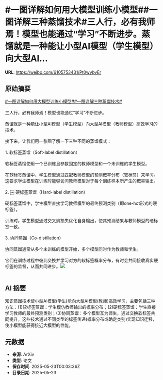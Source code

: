 # #一图详解如何用大模型训练小模型##一图详解三种蒸馏技术#三人行，必有我师焉！模型也能通过“学习”不断进步。蒸馏就是一种能让小型AI模型（学生模型）向大型AI...

**URL**: https://weibo.com/6105753431/Pt0wybvEr

## 原始摘要

<a href="https://m.weibo.cn/search?containerid=231522type%3D1%26t%3D10%26q%3D%23%E4%B8%80%E5%9B%BE%E8%AF%A6%E8%A7%A3%E5%A6%82%E4%BD%95%E7%94%A8%E5%A4%A7%E6%A8%A1%E5%9E%8B%E8%AE%AD%E7%BB%83%E5%B0%8F%E6%A8%A1%E5%9E%8B%23&amp;extparam=%23%E4%B8%80%E5%9B%BE%E8%AF%A6%E8%A7%A3%E5%A6%82%E4%BD%95%E7%94%A8%E5%A4%A7%E6%A8%A1%E5%9E%8B%E8%AE%AD%E7%BB%83%E5%B0%8F%E6%A8%A1%E5%9E%8B%23" data-hide=""><span class="surl-text">#一图详解如何用大模型训练小模型#</span></a><a href="https://m.weibo.cn/search?containerid=231522type%3D1%26t%3D10%26q%3D%23%E4%B8%80%E5%9B%BE%E8%AF%A6%E8%A7%A3%E4%B8%89%E7%A7%8D%E8%92%B8%E9%A6%8F%E6%8A%80%E6%9C%AF%23&amp;extparam=%23%E4%B8%80%E5%9B%BE%E8%AF%A6%E8%A7%A3%E4%B8%89%E7%A7%8D%E8%92%B8%E9%A6%8F%E6%8A%80%E6%9C%AF%23" data-hide=""><span class="surl-text">#一图详解三种蒸馏技术#</span></a><br><br>三人行，必有我师焉！模型也能通过“学习”不断进步。<br><br>蒸馏就是一种能让小型AI模型（学生模型）向大型AI模型（教师模型）高效学习的技术。<br><br>接下来，让我们用一张图了解一下三种不同的蒸馏模式：<br><br>1. 软标签蒸馏（Soft-label distillation）<br><br>软标签蒸馏使用一个已训练且参数固定的教师模型和一个未训练的学生模型。<br><br>在软标签蒸馏中，学生模型通过匹配教师模型的预测概率分布（软标签）来学习。这要求学生模型在训练时能够访问教师模型对于每个训练样本所产生的概率输出。<br><br>2. ￼ 硬标签蒸馏（Hard-label distillation）<br><br>硬标签蒸馏中，学生模型直接学习教师模型的最终预测类别（即one-hot形式的硬标签）。<br><br>训练时，学生模型通过交叉熵损失优化自身输出，使其预测结果与教师模型的硬标签一致。<br><br>3. 协同蒸馏（Co-distillation）<br><br>协同蒸馏通常从多个未训练的模型开始，多个模型同时作为教师和学生。<br><br>它们在训练过程中彼此交换并学习对方的软标签概率分布，有时会共同接收真实硬标签的监督，从而共同进步。<img style="" src="https://tvax4.sinaimg.cn/large/006Fd7o3gy1i1oc3nb0jkg30so0um7u4.gif" referrerpolicy="no-referrer"><br><br>

## AI 摘要

知识蒸馏技术使小型AI模型(学生)能向大型AI模型(教师)高效学习，主要包括三种方法：(1)软标签蒸馏：学生模仿教师输出的概率分布；(2)硬标签蒸馏：学生直接学习教师的最终预测类别；(3)协同蒸馏：多个模型互为师生，通过交换软标签共同提升。这些技术通过不同类型的标签传递(概率分布或确定类别)实现知识迁移，使小模型能获得接近大模型的性能。

## 元数据

- **来源**: ArXiv
- **类型**: 论文
- **保存时间**: 2025-05-23T00:03:36Z
- **目录日期**: 2025-05-23
